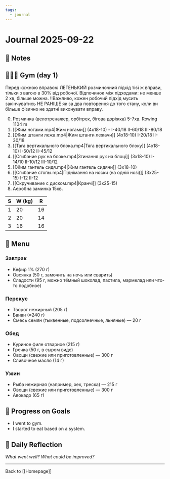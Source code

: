 ```yaml
---
tags:
  - journal
---
```

# Journal 2025-09-22

## 📝 Notes

## 🏋🏼‍♂️ Gym (day 1)

Перед кожною вправою ЛЕГЕНЬКИЙ розминочний підхід тієї ж вправи, тільки з вагою в 30% від робочої.
Відпочинок між підходами: не менше 2 хв, більше можна.
‼️Важливо, кожен робочий підхід мусить закінчуватись НЕ РАНІШЕ як за два повторення до того стану, коли ви більше фізично не здатні виконувати вправу.

0. Розминка (велотренажер, орбітрек, бігова доріжка) 5-7хв. Rowing 1104 m
1. [[Жим ногами.mp4|Жим ногами]] (4х18-10) - I-40/18 II-60/18 III-80/18 
2. [[Жим штанги лежа.mp4|Жим штанги лежачи]] (4х18-10) I-20/18 II-30/18 
3. [[Тага вертикального блока.mp4|Тяга вертикального блоку]] (4х18-10) I-50/12 II-45/12
4. [[Сгибание рук на блоке.mp4|Згинання рук на блоці]] (3х18-10) I-14/10 II-10/12 III-10/12
5. [[Жим гантель сидя.mp4|Жим гантель сидячи]] (3х18-10)
6. [[Сгибание стопы.mp4|Піднімання на носки (на одній нозі)]] (3х25-15) I-12 II-12
7. [[Скручивание с диском.mp4|Кранчі]] (3х25-15)
8. Аеробна заминка 15хв.
  
| S   | W (kg) | R   |
| --- | ------ | --- |
| 1   | 20     | 16  |
| 2   | 20     | 14  |
| 3   | 16     | 16  |

## 🍲 Menu
### Завтрак
- Кефир 1% (270 г)
- Овсянка (50 г, замочить на ночь или сварить)
- Сладости (95 г, можно тёмный шоколад, пастила, мармелад или что-то подобное)
### Перекус
- Творог нежирный (205 г)
- Банан (≈240 г)
- Смесь семян (тыквенные, подсолнечные, льняные) — 20 г
### Обед
- Куриное филе отварное (215 г)
- Гречка (50 г, в сыром виде)
- Овощи (свежие или приготовленные) — 300 г
- Сливочное масло (14 г)
### Ужин
- Рыба нежирная (например, хек, треска) — 215 г
- Овощи (свежие или приготовленные) — 300 г
- Авокадо (65 г)

## 🔄 Progress on Goals
- I went to gym.
- I started to eat based on a system.

## 💭 Daily Reflection
*What went well? What could be improved?*

---
Back to [[Homepage]]
